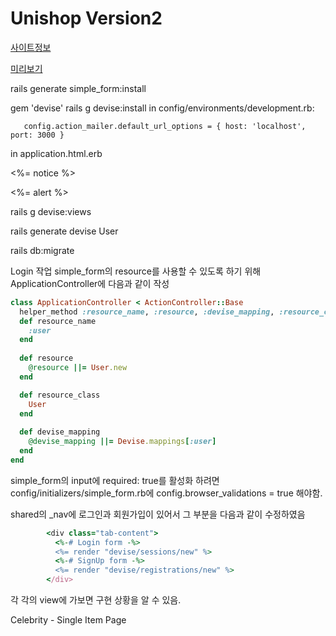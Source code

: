 # Unishop Version2


[사이트정보](https://wrapbootstrap.com/theme/unishop-universal-e-commerce-template-WB0148688)

[미리보기](http://themes.rokaux.com/unishop/v3.0/template-2/docs/dev-setup.html)


rails generate simple_form:install

gem 'devise'
rails g devise:install
   in config/environments/development.rb:

       config.action_mailer.default_url_options = { host: 'localhost', port: 3000 }
in application.html.erb   
    <p class="notice"><%= notice %></p>
    <p class="alert"><%= alert %></p>
    
    
rails g devise:views

rails generate devise User

rails db:migrate

Login 작업
simple_form의 resource를 사용할 수 있도록 하기 위해
ApplicationController에 다음과 같이 작성
```ruby
class ApplicationController < ActionController::Base
  helper_method :resource_name, :resource, :devise_mapping, :resource_class
  def resource_name
    :user
  end
 
  def resource
    @resource ||= User.new
  end

  def resource_class
    User
  end
 
  def devise_mapping
    @devise_mapping ||= Devise.mappings[:user]
  end
end
```


simple_form의 input에 required: true를 활성화 하려면
config/initializers/simple_form.rb에 
  config.browser_validations = true 해야함.
  
  
shared의 _nav에 로그인과 회원가입이 있어서 그 부분을 다음과 같이 수정하였음
```ruby
        <div class="tab-content">
          <%-# Login form -%>
          <%= render "devise/sessions/new" %>
          <%-# SignUp form -%>
          <%= render "devise/registrations/new" %>
        </div>
```
각 각의 view에 가보면 구현 상황을 알 수 있음.


Celebrity - Single Item Page
